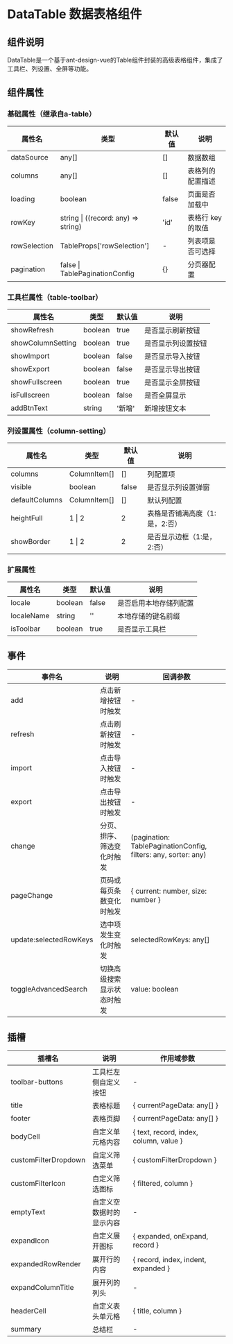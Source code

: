 # DataTable 数据表格组件

## 组件说明
DataTable是一个基于ant-design-vue的Table组件封装的高级表格组件，集成了工具栏、列设置、全屏等功能。

## 组件属性

### 基础属性（继承自a-table）
| 属性名 | 类型 | 默认值 | 说明 |
|--------|------|--------|------|
| dataSource | any[] | [] | 数据数组 |
| columns | any[] | [] | 表格列的配置描述 |
| loading | boolean | false | 页面是否加载中 |
| rowKey | string \| ((record: any) => string) | 'id' | 表格行 key 的取值 |
| rowSelection | TableProps['rowSelection'] | - | 列表项是否可选择 |
| pagination | false \| TablePaginationConfig | {} | 分页器配置 |

### 工具栏属性（table-toolbar）
| 属性名 | 类型 | 默认值 | 说明 |
|--------|------|--------|------|
| showRefresh | boolean | true | 是否显示刷新按钮 |
| showColumnSetting | boolean | true | 是否显示列设置按钮 |
| showImport | boolean | false | 是否显示导入按钮 |
| showExport | boolean | false | 是否显示导出按钮 |
| showFullscreen | boolean | true | 是否显示全屏按钮 |
| isFullscreen | boolean | false | 是否全屏显示 |
| addBtnText | string | '新增' | 新增按钮文本 |

### 列设置属性（column-setting）
| 属性名 | 类型 | 默认值 | 说明 |
|--------|------|--------|------|
| columns | ColumnItem[] | [] | 列配置项 |
| visible | boolean | false | 是否显示列设置弹窗 |
| defaultColumns | ColumnItem[] | [] | 默认列配置 |
| heightFull | 1 \| 2 | 2 | 表格是否铺满高度（1:是，2:否） |
| showBorder | 1 \| 2 | 2 | 是否显示边框（1:是，2:否） |

### 扩展属性
| 属性名 | 类型 | 默认值 | 说明 |
|--------|------|--------|------|
| locale | boolean | false | 是否启用本地存储列配置 |
| localeName | string | '' | 本地存储的键名前缀 |
| isToolbar | boolean | true | 是否显示工具栏 |

## 事件
| 事件名 | 说明 | 回调参数 |
|--------|------|----------|
| add | 点击新增按钮时触发 | - |
| refresh | 点击刷新按钮时触发 | - |
| import | 点击导入按钮时触发 | - |
| export | 点击导出按钮时触发 | - |
| change | 分页、排序、筛选变化时触发 | (pagination: TablePaginationConfig, filters: any, sorter: any) |
| pageChange | 页码或每页条数变化时触发 | { current: number, size: number } |
| update:selectedRowKeys | 选中项发生变化时触发 | selectedRowKeys: any[] |
| toggleAdvancedSearch | 切换高级搜索显示状态时触发 | value: boolean |

## 插槽
| 插槽名 | 说明 | 作用域参数 |
|--------|------|------------|
| toolbar-buttons | 工具栏左侧自定义按钮 | - |
| title | 表格标题 | { currentPageData: any[] } |
| footer | 表格页脚 | { currentPageData: any[] } |
| bodyCell | 自定义单元格内容 | { text, record, index, column, value } |
| customFilterDropdown | 自定义筛选菜单 | { customFilterDropdown } |
| customFilterIcon | 自定义筛选图标 | { filtered, column } |
| emptyText | 自定义空数据时的显示内容 | - |
| expandIcon | 自定义展开图标 | { expanded, onExpand, record } |
| expandedRowRender | 展开行的内容 | { record, index, indent, expanded } |
| expandColumnTitle | 展开列的列头 | - |
| headerCell | 自定义表头单元格 | { title, column } |
| summary | 总结栏 | - |
